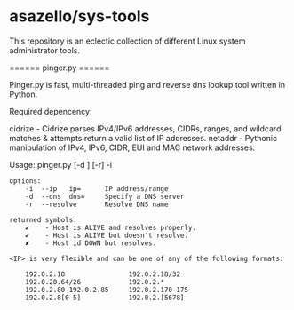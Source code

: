 # asazello/sys-tools 
This repository is an eclectic collection of different Linux system administrator tools.

====== pinger.py ======

Pinger.py is fast, multi-threaded ping and reverse dns lookup tool written in Python.

Required depencency:

cidrize  -  Cidrize parses IPv4/IPv6 addresses, CIDRs, ranges, and wildcard matches & attempts return a valid list of IP addresses.
netaddr  -  Pythonic manipulation of IPv4, IPv6, CIDR, EUI and MAC network addresses.

Usage:
    pinger.py [-d <DNS-IP>]  [-r]  -i <IP>

    options:
        -i  --ip   ip=      IP address/range
        -d  --dns  dns=     Specify a DNS server
        -r  --resolve       Resolve DNS name

    returned symbols:
        ✔    - Host is ALIVE and resolves properly.
        ✔    - Host is ALIVE but doesn't resolve.
        ✘    - Host id DOWN but resolves.

    <IP> is very flexible and can be one of any of the following formats:

        192.0.2.18                192.0.2.18/32
        192.0.20.64/26            192.0.2.*
        192.0.2.80-192.0.2.85     192.0.2.170-175
        192.0.2.8[0-5]            192.0.2.[5678]
